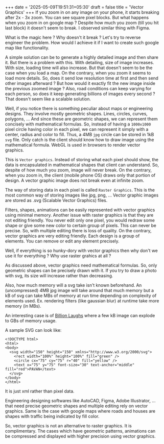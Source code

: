 +++
date = '2025-05-09T19:51:31+05:30'
draft = false
title = 'Vector Graphics'
+++
If you zoom in on any image on your phone, it starts breaking after 2x - 3x zoom. You can see square pixel blocks. But what happens when you zoom in on google map ? Despite how much you zoom (till you hit last block) it doesn't seem to break. I observed similar thing with Figma. 

What is the magic here ? Why doesn't it break ? Let's try to reverse engineer the problem. How would I achieve it if I want to create such google map like functionality. 

A simple solution can be to generate a highly detailed image and then share it. 
But there is a problem with this. With detailing, size of image increases. With size, loading time will also increase. 
But that doesn't seem to be the case when you load a map. On the contrary, when you zoom it seems to load more details. 
So, does it send low resolution time at first and then send other images afterward ? 
But how would it exactly fit the new image inside the previous zoomed image ? 
Also, road conditions can keep varying for each person, so does it keep generating billions of images every second ? 
That doesn't seem like a scalable solution. 

Well, if you notice there is something peculiar about maps or engineering designs. They involve mostly geometric shapes. Lines, circles, curves, polygons, ... And since these are geometric shapes, we can represent them concisely with mathematical formulas. 
So, instead of having a `1000x1000` pixel circle having color in each pixel, we can represent it simply with a center, radius and color to fill. Thus, a 4MB `jpg` circle can be stored in 1kB `svg` file. 
Only catch is the client should know how to draw image using the mathematical formula. WebGL is used in browsers to render vector graphics. 

This is `Vector graphics`. Instead of storing what each pixel should show, the data is encapsulated in mathematical shapes that client can understand. So, despite of how much you zoom, image will never break. On the contrary, when you zoom in, the client (mobile phone OS) draws only that portion of design. A vector graphic image does not break even at infinite zoom.

The way of storing data in each pixel is called `Raster Graphics`. This is the most common way of storing images like jpg, png, ... Vector graphic images are stored as .svg (Scalable Vector Graphics) files.

Filters, shapes, animations can be easily represented with vector graphics using minimal memory. 
Another issue with raster graphics is that they are not editing friendly. You never edit only one pixel, you would redraw some shape or give some new color to certain group of pixels. This can never be precise. So, with multiple editing there is loss of quality. 
On the contrary, vector graphics are very editing friendly. Each design is a group of elements. You can remove or edit any element precisely. 

Well, if everything is so hunky-dory with vector graphics then why don't we use it for everything ? Why use raster grahics at all ? 

As discussed above, vector graphics need mathematical formulas. So, only geometric shapes can be precisely drawn with it. If you try to draw a photo with svg, its size will increase rather than decreasing. 

Also, how much memory will a svg take isn't known beforehand. An (uncompressed) 4MB jpg image will take around that much memory but a kB of svg can take MBs of memory at run time depending on complexity of elements used. Ex. rendering filters (like gaussian blur) at runtime take more memory (in MBs). 

An interesting case is of [Billion Laughs](https://en.wikipedia.org/wiki/Billion_laughs_attack) where a few kB image can explode to GBs of memory usage. 

A sample SVG can look like: 
```
<!DOCTYPE html>
<html>
<body>
  <svg width="150" height="150" xmlns="http://www.w3.org/2000/svg">
    <rect width="100%" height="100%" fill="green" />
    <circle cx="75" cy="75" r="40" fill="yellow" />
    <text x="75" y="75" font-size="30" text-anchor="middle" fill="red">PAVAN</text>
  </svg>
</body>
</html>
```
It is just xml rather than pixel data. 

Engineering designing softwares like AutoCAD, Figma, Adobe Illustrator, ... that need precise geometric shapes and multiple editing rely on vector graphics. Same is the case with google maps where roads and houses are shapes with traffic being indicated by fill color. 

So, vector graphics is not an alternative to raster graphics. It is complimentary. The cases which have geometric patterns, animations can be compressed and displayed with higher precision using vector graphics. 